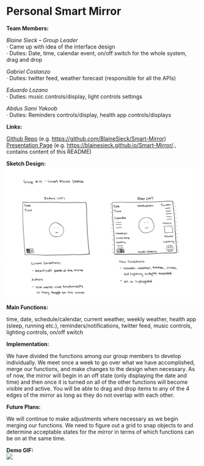 # Personal Smart Mirror
 
**Team Members:**

*Blaine Sieck – Group Leader*    
·      Came up with idea of the interface design  
·      Duties: Date, time, calendar event, on/off switch for the whole system, drag and drop
 
*Gabriel Costanzo*  
·      Duties: twitter feed, weather forecast (responsible for all the APIs)

*Eduardo Lozano*    
·      Duties: music controls/display, light controls settings

*Abdus Sami Yakoob*    
·      Duties: Reminders controls/display, health app controls/displays

**Links:**  

[Github Repo](https://github.com/BlaineSieck/Smart-Mirror) (e.g. https://github.com/BlaineSieck/Smart-Mirror)  
[Presentation Page](https://blainesieck.github.io/Smart-Mirror/.) (e.g. https://blainesieck.github.io/Smart-Mirror/., contains content of this README)
 
**Sketch Design:**
![](p1.group14.png)
**Main Functions:**

time, date, schedule/calendar, current weather, weekly weather, health app (sleep, running etc.), reminders/notifications, twitter feed, music controls, lighting controls, on/off switch

**Implementation:**

We have divided the functions among our group members to develop individually. We meet once a week to go over what we have accomplished, merge our functions, and make changes to the design when necessary. As of now, the mirror will begin in an off state (only displaying the date and time) and then once it is turned on all of the other functions will become visible and active. You will be able to drag and drop items to any of the 4 edges of the mirror as long as they do not overlap with each other.

**Future Plans:**  

We will continue to make adjustments where necessary as we begin merging our functions. We need to figure out a grid to snap objects to and determine acceptable states for the mirror in terms of which functions can be on at the same time.

**Demo GIF:**  
![](p1.group14.gif)
